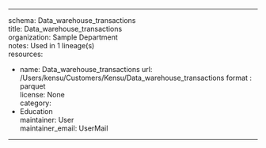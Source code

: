 


---  
schema: Data_warehouse_transactions  
title: Data_warehouse_transactions  
organization: Sample Department  
notes: Used in 1 lineage(s)  
resources:  
  - name: Data_warehouse_transactions 
    url: /Users/kensu/Customers/Kensu/Data_warehouse_transactions 
    format : parquet  
license: None  
category:
  - Education  
maintainer: User  
maintainer_email: UserMail  
---